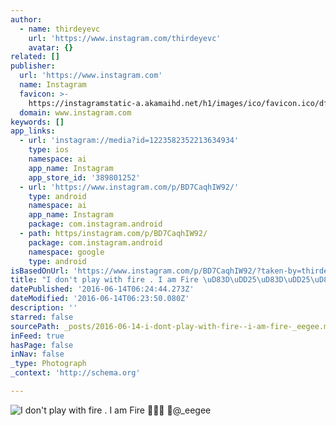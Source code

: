 ```yaml
---
author:
  - name: thirdeyevc
    url: 'https://www.instagram.com/thirdeyevc'
    avatar: {}
related: []
publisher:
  url: 'https://www.instagram.com'
  name: Instagram
  favicon: >-
    https://instagramstatic-a.akamaihd.net/h1/images/ico/favicon.ico/dfa85bb1fd63.ico
  domain: www.instagram.com
keywords: []
app_links:
  - url: 'instagram://media?id=1223582352213634934'
    type: ios
    namespace: ai
    app_name: Instagram
    app_store_id: '389801252'
  - url: 'https://www.instagram.com/p/BD7CaqhIW92/'
    type: android
    namespace: ai
    app_name: Instagram
    package: com.instagram.android
  - path: https/instagram.com/p/BD7CaqhIW92/
    package: com.instagram.android
    namespace: google
    type: android
isBasedOnUrl: 'https://www.instagram.com/p/BD7CaqhIW92/?taken-by=thirdeyevc'
title: "I don't play with fire . I am Fire \uD83D\uDD25\uD83D\uDD25\uD83D\uDD25 \uD83D\uDCF7@_eegee"
datePublished: '2016-06-14T06:24:44.273Z'
dateModified: '2016-06-14T06:23:50.080Z'
description: ''
starred: false
sourcePath: _posts/2016-06-14-i-dont-play-with-fire--i-am-fire-_eegee.md
inFeed: true
hasPage: false
inNav: false
_type: Photograph
_context: 'http://schema.org'

---
```

![I don't play with fire . I am Fire  @_eegee](https://scontent.cdninstagram.com/t51.2885-15/s640x640/sh0.08/e35/12317674_497067790490399_1963767837_n.jpg?ig_cache_key=MTIyMzU4MjM1MjIxMzYzNDkzNA%3D%3D.2)